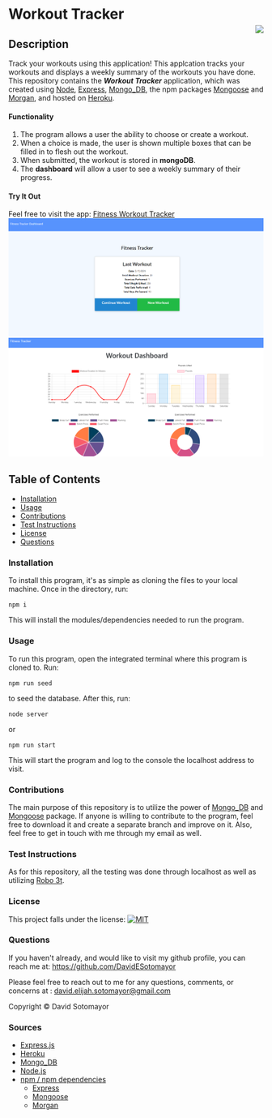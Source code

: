 # Workout Tracker <p style="float: right;"><a href="https://opensource.org/licenses/MIT"><img src="https://img.shields.io/badge/license-MIT-blue.svg"></a></p>
## Description
Track your workouts using this application! This applcation tracks your workouts and displays a weekly summary of the workouts you have done.
This repository contains the _**Workout Tracker**_ application, which was created using [Node](https://nodejs.org/en/), [Express](https://expressjs.com/), [Mongo_DB](https://www.mongodb.com/), the npm packages [Mongoose](https://www.npmjs.com/package/mongoose) and [Morgan](https://www.npmjs.com/package/morgan), and hosted on [Heroku](https://www.heroku.com). 

#### Functionality
1. The program allows a user the ability to choose or create a workout. 
2. When a choice is made, the user is shown multiple boxes that can be filled in to flesh out the workout.  
3. When submitted, the workout is stored in **mongoDB**.
4. The **dashboard** will allow a user to see a weekly summary of their progress.

#### Try It Out
Feel free to visit the app: [Fitness Workout Tracker](https://afternoon-sea-91159.herokuapp.com/)
![Fitness Workout Tracker](./public/images/fitness-tracker-main.png)
![Fitness Workout Dashboard](./public/images/fitness-tracker-dashboard.png)

## Table of Contents
* [Installation](#installation)
* [Usage](#usage)
* [Contributions](#contributions)
* [Test Instructions](#test-instructions)
* [License](#license)
* [Questions](#questions)

### Installation 
To install this program, it's as simple as cloning the files to your local machine.  Once in the directory, run:
```
npm i
```
This will install the modules/dependencies needed to run the program.
### Usage
To run this program, open the integrated terminal where this program is cloned to.  Run:
```
npm run seed
```
to seed the database.  After this, run:
```
node server
```
or
```
npm run start
```
This will start the program and log to the console the localhost address to visit.
### Contributions
The main purpose of this repository is to utilize the power of [Mongo_DB](https://www.mongodb.com/) and [Mongoose](https://www.npmjs.com/package/mongoose) package. If anyone is willing to contribute to the program, feel free to download it and create a separate branch and improve on it.  Also, feel free to get in touch with me through my email as well.

### Test Instructions
As for this repository, all the testing was done through localhost as well as utilizing [Robo 3t](https://robomongo.org/).

### License
This project falls under the license: 
[![MIT](https://img.shields.io/badge/license-MIT-blue.svg)](https://opensource.org/licenses/MIT)
    
### Questions
If you haven't already, and would like to visit my github profile, you can reach me at: https://github.com/DavidESotomayor

Please feel free to reach out to me for any questions, comments, or concerns at : david.elijah.sotomayor@gmail.com

Copyright &copy; David Sotomayor

### Sources
* [Express.js](https://expressjs.com/)
* [Heroku](https://www.heroku.com)
* [Mongo_DB](https://www.mongodb.com/)
* [Node.js](https://nodejs.org/en/)
* [npm / npm dependencies](https://www.npmjs.com/)
  * [Express](https://www.npmjs.com/package/express)
  * [Mongoose](https://www.npmjs.com/package/mongoose)
  * [Morgan](https://www.npmjs.com/package/morgan)

